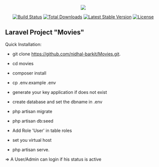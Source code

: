 <p align="center"><img src="https://laravel.com/assets/img/components/logo-laravel.svg"></p>

<p align="center">
<a href="https://travis-ci.org/laravel/framework"><img src="https://travis-ci.org/laravel/framework.svg" alt="Build Status"></a>
<a href="https://packagist.org/packages/laravel/framework"><img src="https://poser.pugx.org/laravel/framework/d/total.svg" alt="Total Downloads"></a>
<a href="https://packagist.org/packages/laravel/framework"><img src="https://poser.pugx.org/laravel/framework/v/stable.svg" alt="Latest Stable Version"></a>
<a href="https://packagist.org/packages/laravel/framework"><img src="https://poser.pugx.org/laravel/framework/license.svg" alt="License"></a>
</p>

## Laravel Project "Movies"  

Quick Installation:

 - git clone https://github.com/nidhal-barkit/Movies.git.
  
 - cd movies
  
 - composer install
 
 - cp .env.example .env
 
 - generate your key application if does not exist
 
 - create database and set the dbname in .env
 
 - php artisan migrate
 
 - php artisan db:seed
 
 - Add Role 'User' in table roles
 
 - set you virtual host
 
 - php artisan serve.

=> A User/Admin can login if his status is active